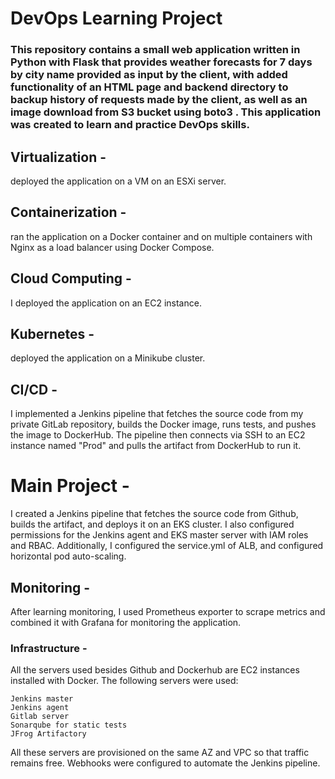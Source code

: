 # DevOps Learning Project

### This repository contains a small web application written in Python with Flask that provides weather forecasts for 7 days by city name provided as input by the client, with added functionality of an HTML page and backend directory to backup history of requests made by the client, as well as an image download from S3 bucket using boto3 . This application was created to learn and practice DevOps skills.

## Virtualization -
deployed the application on a VM on an ESXi server.

## Containerization -
ran the application on a Docker container and on multiple containers with Nginx as a load balancer using Docker Compose.

## Cloud Computing -
I deployed the application on an EC2 instance.

## Kubernetes -
deployed the application on a Minikube cluster.

## CI/CD - 
I implemented a Jenkins pipeline that fetches the source code from my private GitLab repository, builds the Docker image, runs tests, and pushes the image to DockerHub. The pipeline then connects via SSH to an EC2 instance named "Prod" and pulls the artifact from DockerHub to run it.

# Main Project - 
I created a Jenkins pipeline that fetches the source code from Github, builds the artifact, and deploys it on an EKS cluster. I also configured permissions for the Jenkins agent and EKS master server with IAM roles and RBAC. Additionally, I configured the service.yml of ALB, and configured horizontal pod auto-scaling.

## Monitoring -
After learning monitoring, I used Prometheus exporter to scrape metrics and combined it with Grafana for monitoring the application.


### Infrastructure -

All the servers used besides Github and Dockerhub are EC2 instances installed with Docker. The following servers were used:

    Jenkins master
    Jenkins agent
    Gitlab server
    Sonarqube for static tests
    JFrog Artifactory

All these servers are provisioned on the same AZ and VPC so that traffic remains free. Webhooks were configured to automate the Jenkins pipeline.
